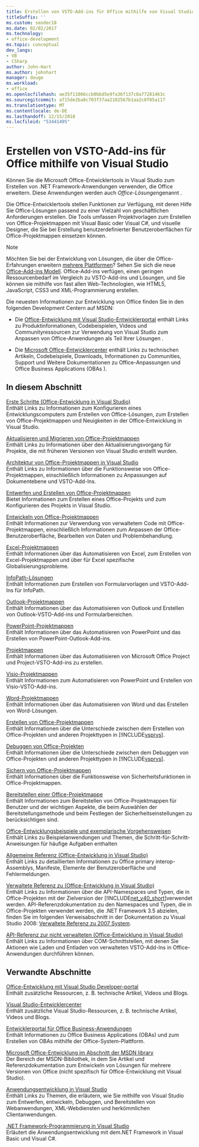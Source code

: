 ```yaml
---
title: Erstellen von VSTO-Add-ins für Office mithilfe von Visual Studio
titleSuffix: ''
ms.custom: seodec18
ms.date: 02/02/2017
ms.technology:
- office-development
ms.topic: conceptual
dev_langs:
- VB
- CSharp
author: John-Hart
ms.author: johnhart
manager: douge
ms.workload:
- office
ms.openlocfilehash: ae35f11066ccb0bbd5e9fa36f137c8a77281463c
ms.sourcegitcommit: a715de2ba8c703f37aa2102567b1aa2c0f05a117
ms.translationtype: MT
ms.contentlocale: de-DE
ms.lasthandoff: 12/15/2018
ms.locfileid: "53441495"
---
```

# <a name="create-vsto-add-ins-for-office-by-using-visual-studio"></a>Erstellen von VSTO-Add-ins für Office mithilfe von Visual Studio
  Können Sie die Microsoft Office-Entwicklertools in Visual Studio zum Erstellen von .NET Framework-Anwendungen verwenden, die Office erweitern. Diese Anwendungen werden auch *Office-Lösungen*genannt .  
  
 Die Office-Entwicklertools stellen Funktionen zur Verfügung, mit deren Hilfe Sie Office-Lösungen passend zu einer Vielzahl von geschäftlichen Anforderungen erstellen. Die Tools umfassen Projektvorlagen zum Erstellen von Office-Projektmappen mit Visual Basic oder Visual C#, und visuelle Designer, die Sie bei Erstellung benutzerdefinierter Benutzeroberflächen für Office-Projektmappen einsetzen können.  
  
> [!NOTE]  
>  Möchten Sie bei der Entwicklung von Lösungen, die über die Office-Erfahrungen erweitern [mehrere Plattformen](https://dev.office.com/add-in-availability)? Sehen Sie sich die neue [Office-Add-ins Modell](https://dev.office.com/docs/add-ins/overview/office-add-ins). Office-Add-ins verfügen, einen geringen Ressourcenbedarf im Vergleich zu VSTO-Add-ins und Lösungen, und Sie können sie mithilfe von fast allen Web-Technologien, wie HTML5, JavaScript, CSS3 und XML-Programmierung erstellen.  
  
 Die neuesten Informationen zur Entwicklung von Office finden Sie in den folgenden Development Centern auf MSDN:  
  
-   Die [Office-Entwicklung mit Visual Studio-Entwicklerportal](http://go.microsoft.com/fwlink/?LinkId=123844) enthält Links zu Produktinformationen, Codebeispielen, Videos und Communityressourcen zur Verwendung von Visual Studio zum Anpassen von Office-Anwendungen als Teil Ihrer Lösungen .  
  
-   Die [Microsoft Office-Entwicklercenter](http://go.microsoft.com/fwlink/?LinkId=83467) enthält Links zu technischen Artikeln, Codebeispiele, Downloads, Informationen zu Communities, Support und Weitere Dokumentationen zu Office-Anpassungen und Office Business Applications (OBAs ).  
  
## <a name="in-this-section"></a>In diesem Abschnitt  
 [Erste Schritte &#40;Office-Entwicklung in Visual Studio&#41;](../vsto/getting-started-office-development-in-visual-studio.md)  
 Enthält Links zu Informationen zum Konfigurieren eines Entwicklungscomputers zum Erstellen von Office-Lösungen, zum Erstellen von Office-Projektmappen und Neuigkeiten in der Office-Entwicklung in Visual Studio.  
  
 [Aktualisieren und Migrieren von Office-Projektmappen](../vsto/upgrading-and-migrating-office-solutions.md)  
 Enthält Links zu Informationen über den Aktualisierungsvorgang für Projekte, die mit früheren Versionen von Visual Studio erstellt wurden.  
  
 [Architektur von Office-Projektmappen in Visual Studio](../vsto/architecture-of-office-solutions-in-visual-studio.md)  
 Enthält Links zu Informationen über die Funktionsweise von Office-Projektmappen, einschließlich Informationen zu Anpassungen auf Dokumentebene und VSTO-Add-Ins.  
  
 [Entwerfen und Erstellen von Office-Projektmappen](../vsto/designing-and-creating-office-solutions.md)  
 Bietet Informationen zum Erstellen eines Office-Projekts und zum Konfigurieren des Projekts in Visual Studio.  
  
 [Entwickeln von Office-Projektmappen](../vsto/developing-office-solutions.md)  
 Enthält Informationen zur Verwendung von verwaltetem Code mit Office-Projektmappen, einschließlich Informationen zum Anpassen der Office-Benutzeroberfläche, Bearbeiten von Daten und Problembehandlung.  
  
 [Excel-Projektmappen](../vsto/excel-solutions.md)  
 Enthält Informationen über das Automatisieren von Excel, zum Erstellen von Excel-Projektmappen und über für Excel spezifische Globalisierungsprobleme.  
  
 [InfoPath-Lösungen](../vsto/infopath-solutions.md)  
 Enthält Informationen zum Erstellen von Formularvorlagen und VSTO-Add-Ins für InfoPath.  
  
 [Outlook-Projektmappen](../vsto/outlook-solutions.md)  
 Enthält Informationen über das Automatisieren von Outlook und Erstellen von Outlook-VSTO-Add-ins und Formularbereichen.  
  
 [PowerPoint-Projektmappen](../vsto/powerpoint-solutions.md)  
 Enthält Informationen über das Automatisieren von PowerPoint und das Erstellen von PowerPoint-Outlook-Add-ins.  
  
 [Projektmappen](../vsto/project-solutions.md)  
 Enthält Informationen über das Automatisieren von Microsoft Office Project und Project-VSTO-Add-ins zu erstellen.  
  
 [Visio-Projektmappen](../vsto/visio-solutions.md)  
 Enthält Informationen zum Automatisieren von PowerPoint und Erstellen von Visio-VSTO-Add-ins.  
  
 [Word-Projektmappen](../vsto/word-solutions.md)  
 Enthält Informationen über das Automatisieren von Word und das Erstellen von Word-Lösungen.  
  
 [Erstellen von Office-Projektmappen](../vsto/building-office-solutions.md)  
 Enthält Informationen über die Unterschiede zwischen dem Erstellen von Office-Projekten und anderen Projekttypen in [!INCLUDE[vsprvs](../sharepoint/includes/vsprvs-md.md)].  
  
 [Debuggen von Office-Projekten](../vsto/debugging-office-projects.md)  
 Enthält Informationen über die Unterschiede zwischen dem Debuggen von Office-Projekten und anderen Projekttypen in [!INCLUDE[vsprvs](../sharepoint/includes/vsprvs-md.md)].  
  
 [Sichern von Office-Projektmappen](../vsto/securing-office-solutions.md)  
 Enthält Informationen über die Funktionsweise von Sicherheitsfunktionen in Office-Projektmappen.  
  
 [Bereitstellen einer Office-Projektmappe](../vsto/deploying-an-office-solution.md)  
 Enthält Informationen zum Bereitstellen von Office-Projektmappen für Benutzer und der wichtigen Aspekte, die beim Auswählen der Bereitstellungsmethode und beim Festlegen der Sicherheitseinstellungen zu berücksichtigen sind.  
  
 [Office-Entwicklungsbeispiele und exemplarische Vorgehensweisen](../vsto/office-development-samples-and-walkthroughs.md)  
 Enthält Links zu Beispielanwendungen und Themen, die Schritt-für-Schritt-Anweisungen für häufige Aufgaben enthalten  
  
 [Allgemeine Referenz &#40;Office-Entwicklung in Visual Studio&#41;](../vsto/general-reference-office-development-in-visual-studio.md)  
 Enthält Links zu detaillierten Informationen zu Office primary interop-Assemblys, Manifeste, Elemente der Benutzeroberfläche und Fehlermeldungen.  
  
 [Verwaltete Referenz zu &#40;Office-Entwicklung in Visual Studio&#41;](../vsto/managed-reference-office-development-in-visual-studio.md)  
 Enthält Links zu Informationen über die API-Namespaces und Typen, die in Office-Projekten mit der Zielversion der [!INCLUDE[net_v40_short](../sharepoint/includes/net-v40-short-md.md)]verwendet werden. API-Referenzdokumentation zu den Namespaces und Typen, die in Office-Projekten verwendet werden, die .NET Framework 3.5 abzielen, finden Sie im folgenden Verweisabschnitt in der Dokumentation zu Visual Studio 2008: [Verwaltete Referenz zu 2007 System](http://go.microsoft.com/fwlink/?LinkId=160658).  
  
 [API-Referenz zur nicht verwalteten &#40;Office-Entwicklung in Visual Studio&#41;](../vsto/unmanaged-api-reference-office-development-in-visual-studio.md)  
 Enthält Links zu Informationen über COM-Schnittstellen, mit denen Sie Aktionen wie Laden und Entladen von verwalteten VSTO-Add-Ins in Office-Anwendungen durchführen können.  
  
## <a name="related-sections"></a>Verwandte Abschnitte  
 [Office-Entwicklung mit Visual Studio Developer-portal](http://go.microsoft.com/fwlink/?LinkId=123844)  
 Enthält zusätzliche Ressourcen, z. B. technische Artikel, Videos und Blogs.  
  
 [Visual Studio-Entwicklercenter](http://go.microsoft.com/fwlink/?LinkID=99124)  
 Enthält zusätzliche Visual Studio-Ressourcen, z. B. technische Artikel, Videos und Blogs.  
  
 [Entwicklerportal für Office Business-Anwendungen](http://go.microsoft.com/fwlink/?LinkId=99125)  
 Enthält Informationen zu Office Business Applications (OBAs) und zum Erstellen von OBAs mithilfe der Office-System-Plattform.  
  
 [Microsoft Office-Entwicklung im Abschnitt der MSDN library](http://go.microsoft.com/fwlink/?LinkId=149870)  
 Der Bereich der MSDN-Bibliothek, in dem Sie Artikel und Referenzdokumentation zum Entwickeln von Lösungen für mehrere Versionen von Office (nicht spezifisch für Office-Entwicklung mit Visual Studio).  
  
 [Anwendungsentwicklung in Visual Studio](https://msdn.microsoft.com/97490c1b-a247-41fb-8f2c-bc4c201eff68)  
 Enthält Links zu Themen, die erläutern, wie Sie mithilfe von Visual Studio zum Entwerfen, entwickeln, Debuggen, und Bereitstellen von Webanwendungen, XML-Webdiensten und herkömmlichen Clientanwendungen.  
  
 [.NET Framework-Programmierung in Visual Studio](/previous-versions/visualstudio/visual-studio-2010/k1s94fta(v=vs.100))  
 Erläutert die Anwendungsentwicklung mit dem.NET Framework in Visual Basic und Visual C#.  
  
  